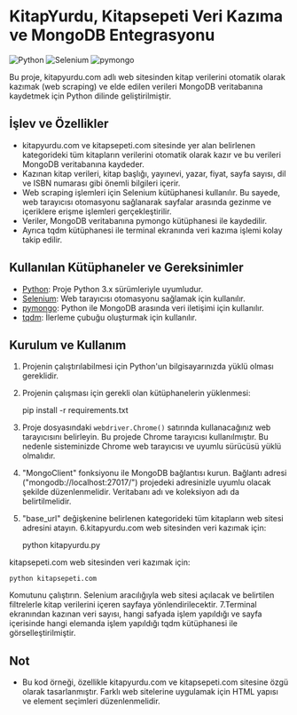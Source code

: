 # KitapYurdu, Kitapsepeti Veri Kazıma ve MongoDB Entegrasyonu

![Python](https://img.shields.io/badge/Python-3.x-blue.svg)
![Selenium](https://img.shields.io/badge/Selenium-3.141.0-green.svg)
![pymongo](https://img.shields.io/badge/pymongo-3.12.0-red.svg)

Bu proje, kitapyurdu.com adlı web sitesinden kitap verilerini otomatik olarak kazımak (web scraping) ve elde edilen verileri MongoDB veritabanına kaydetmek için Python dilinde geliştirilmiştir.

## İşlev ve Özellikler

- kitapyurdu.com ve kitapsepeti.com sitesinde yer alan belirlenen kategorideki tüm kitapların verilerini otomatik olarak kazır ve bu verileri MongoDB veritabanına kaydeder.
- Kazınan kitap verileri, kitap başlığı, yayınevi, yazar, fiyat, sayfa sayısı, dil ve ISBN numarası gibi önemli bilgileri içerir.
- Web scraping işlemleri için Selenium kütüphanesi kullanılır. Bu sayede, web tarayıcısı otomasyonu sağlanarak sayfalar arasında gezinme ve içeriklere erişme işlemleri gerçekleştirilir.
- Veriler, MongoDB veritabanına pymongo kütüphanesi ile kaydedilir.
- Ayrıca tqdm kütüphanesi ile terminal ekranında veri kazıma işlemi kolay takip edilir.

## Kullanılan Kütüphaneler ve Gereksinimler

- [Python](https://www.python.org/downloads/): Proje Python 3.x sürümleriyle uyumludur.
- [Selenium](https://pypi.org/project/selenium/): Web tarayıcısı otomasyonu sağlamak için kullanılır.
- [pymongo](https://pypi.org/project/pymongo/): Python ile MongoDB arasında veri iletişimi için kullanılır.
- [tqdm](https://pypi.org/project/tqdm/): İlerleme çubuğu oluşturmak için kullanılır.

## Kurulum ve Kullanım

1.  Projenin çalıştırılabilmesi için Python'un bilgisayarınızda yüklü olması gereklidir.
2.  Projenin çalışması için gerekli olan kütüphanelerin yüklenmesi:

    pip install -r requirements.txt

3.  Proje dosyasındaki `webdriver.Chrome()` satırında kullanacağınız web tarayıcısını belirleyin. Bu projede Chrome tarayıcısı kullanılmıştır. Bu nedenle sisteminizde Chrome web tarayıcısı ve uyumlu sürücüsü yüklü olmalıdır.
4.  "MongoClient" fonksiyonu ile MongoDB bağlantısı kurun. Bağlantı adresi ("mongodb://localhost:27017/") projedeki adresinizle uyumlu olacak şekilde düzenlenmelidir. Veritabanı adı ve koleksiyon adı da belirtilmelidir.
5.  "base_url" değişkenine belirlenen kategorideki tüm kitapların web sitesi adresini atayın.
6.kitapyurdu.com web sitesinden veri kazımak için:
        
    python kitapyurdu.py

kitapsepeti.com web sitesinden veri kazımak için:

    python kitapsepeti.com

Komutunu çalıştırın. Selenium aracılığıyla web sitesi açılacak ve belirtilen filtrelerle kitap verilerini içeren sayfaya yönlendirilecektir.
7.Terminal ekranından kazınan veri sayısı, hangi safyada işlem yapıldığı ve sayfa içerisinde hangi elemanda işlem yapıldığı tqdm kütüphanesi ile görselleştirilmiştir.

## Not

- Bu kod örneği, özellikle kitapyurdu.com ve kitapsepeti.com sitesine özgü olarak tasarlanmıştır. Farklı web sitelerine uygulamak için HTML yapısı ve element seçimleri düzenlenmelidir.
